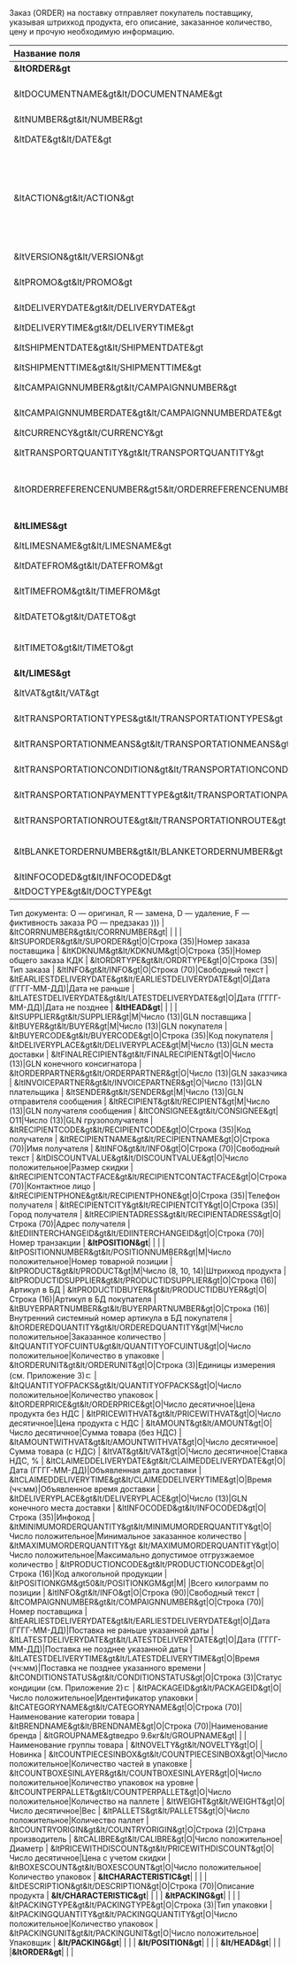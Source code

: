
Заказ (ORDER) на поставку отправляет покупатель поставщику, указывая штрихкод продукта, его описание, заказанное количество, цену и прочую необходимую информацию.

|**Название поля**|**Тип**|**Формат**|**Описание**
| :--- | :--- | :--- | :--- 
|**&ltORDER&gt**| | |
|     &ltDOCUMENTNAME&gt&lt/DOCUMENTNAME&gt|М|Число положительное|Название документа (220 —заказ)
|     &ltNUMBER&gt&lt/NUMBER&gt|М|Строка (50)|Номер заказа
|     &ltDATE&gt&lt/DATE&gt|М|Дата (ГГГГ-ММ-ДД)|Дата документа
|     &ltACTION&gt&lt/ACTION&gt|О|«4», «5», «27», «29»|4 — поставка изменена, 5 — замена документа, 29 — поставка принята, 27 — поставка не принята
|     &ltVERSION&gt&lt/VERSION&gt|O|Число положительное|Версия заказа
|     &ltPROMO&gt&lt/PROMO&gt|O|«0», «1»|Акция: 0 — нет, 1 — есть
|     &ltDELIVERYDATE&gt&lt/DELIVERYDATE&gt|М|Дата (ГГГГ-ММ-ДД)|Дата поставки
|     &ltDELIVERYTIME&gt&lt/DELIVERYTIME&gt|O|Время (чч:мм)|Время поставки
|     &ltSHIPMENTDATE&gt&lt/SHIPMENTDATE&gt|O|Дата (ГГГГ-ММ-ДД)|Дата отгрузки6
|     &ltSHIPMENTTIME&gt&lt/SHIPMENTTIME&gt|O|Время (чч:мм)|Время отгрузки
|     &ltCAMPAIGNNUMBER&gt&lt/CAMPAIGNNUMBER&gt|O|Строка (70)|Номер договора на поставку
|     &ltCAMPAIGNNUMBERDATE&gt&lt/CAMPAIGNNUMBERDATE&gt|O|Дата (ГГГГ-ММ-ДД)|Дата договора
|     &ltCURRENCY&gt&lt/CURRENCY&gt|O|Строка (3)|Код валюты
|     &ltTRANSPORTQUANTITY&gt&lt/TRANSPORTQUANTITY&gt|O|Число положительное|Количество машин
|     &ltORDERREFERENCENUMBER&gt5&lt/ORDERREFERENCENUMBER&gt| |Строка (16)|Уникальный номер заказа для отслеживания
|     **&ltLIMES&gt**| | |Детали транспорта
|          &ltLIMESNAME&gt&lt/LIMESNAME&gt|O|Строка (70)|Название рампы
|          &ltDATEFROM&gt&lt/DATEFROM&gt|O|Дата (ГГГГ-ММ-ДД)|Дата прибытия транспорта
|          &ltTIMEFROM&gt&lt/TIMEFROM&gt|O|Время (чч:мм)|Время прибытия транспорта
|          &ltDATETO&gt&lt/DATETO&gt|O|Дата (ГГГГ-ММ-ДД)|Дата окончания отгрузки
|          &ltTIMETO&gt&lt/TIMETO&gt|O|Время (чч:мм)|Время окончания отгрузки
|     **&lt/LIMES&gt**| | |
|     &ltVAT&gt&lt/VAT&gt|O|Число положительное|Ставка НДС, %
|     &ltTRANSPORTATIONTYPES&gt&lt/TRANSPORTATIONTYPES&gt|O|Строка (35)|Вид транспортировки
|     &ltTRANSPORTATIONMEANS&gt&lt/TRANSPORTATIONMEANS&gt|O|Строка (70)|Транспортное средство
|     &ltTRANSPORTATIONCONDITION&gt&lt/TRANSPORTATIONCONDITION&gt|O|Строка (70)|Условия транспортировки
|     &ltTRANSPORTATIONPAYMENTTYPE&gt&lt/TRANSPORTATIONPAYMENTTYPE&gt|O|Строка (35)|Тип оплаты доставки
|     &ltTRANSPORTATIONROUTE&gt&lt/TRANSPORTATIONROUTE&gt|O|Строка (70)|Маршрут доставки
|     &ltBLANKETORDERNUMBER&gt&lt/BLANKETORDERNUMBER&gt|O|Строка (35)|Номер бланкового заказа
|     &ltINFOCODED&gt&lt/INFOCODED&gt|O|Строка (35)|Инфокод
|     &ltDOCTYPE&gt&lt/DOCTYPE&gt|O|Строка (1)|(((
Тип документа:
O — оригинал,
R — замена,
D — удаление,
F — фиктивность заказа
PO — предзаказ
)))
|     &ltCORRNUMBER&gt&lt/CORRNUMBER&gt| | |
|     &ltSUPORDER&gt&lt/SUPORDER&gt|O|Строка (35)|Номер заказа поставщика
|     &ltKDKNUM&gt&lt/KDKNUM&gt|O|Строка (35)|Номер общего заказа КДК
|     &ltORDRTYPE&gt&lt/ORDRTYPE&gt|O|Строка (35)|Тип заказа
|     &ltINFO&gt&lt/INFO&gt|O|Строка (70)|Свободный текст
|     &ltEARLIESTDELIVERYDATE&gt&lt/EARLIESTDELIVERYDATE&gt|O|Дата (ГГГГ-ММ-ДД)|Дата не раньше
|     &ltLATESTDELIVERYDATE&gt&lt/LATESTDELIVERYDATE&gt|O|Дата (ГГГГ-ММ-ДД)|Дата не позднее
|     **&ltHEAD&gt**| | |
|          &ltSUPPLIER&gt&lt/SUPPLIER&gt|M|Число (13)|GLN поставщика
|          &ltBUYER&gt&lt/BUYER&gt|M|Число (13)|GLN покупателя
|          &ltBUYERCODE&gt&lt/BUYERCODE&gt|O|Строка (35)|Код покупателя
|          &ltDELIVERYPLACE&gt&lt/DELIVERYPLACE&gt|M|Число (13)|GLN места доставки
|          &ltFINALRECIPIENT&gt&lt/FINALRECIPIENT&gt|O|Число (13)|GLN конечного консигнатора
|          &ltORDERPARTNER&gt&lt/ORDERPARTNER&gt|O|Число (13)|GLN заказчика
|          &ltINVOICEPARTNER&gt&lt/INVOICEPARTNER&gt|O|Число (13)|GLN плательщика
|          &ltSENDER&gt&lt/SENDER&gt|M|Число (13)|GLN отправителя сообщения
|          &ltRECIPIENT&gt&lt/RECIPIENT&gt|M|Число (13)|GLN получателя сообщения
|          &ltCONSIGNEE&gt&lt/CONSIGNEE&gt|О11|Число (13)|GLN грузополучателя
|          &ltRECIPIENTCODE&gt&lt/RECIPIENTCODE&gt|O|Строка (35)|Код получателя
|          &ltRECIPIENTNAME&gt&lt/RECIPIENTNAME&gt|O|Строка (70)|Имя получателя
|          &ltINFO&gt&lt/INFO&gt|O|Строка (70)|Свободный текст
|          &ltDISCOUNTVALUE&gt&lt/DISCOUNTVALUE&gt|O|Число положительное|Размер скидки
|          &ltRECIPIENTCONTACTFACE&gt&lt/RECIPIENTCONTACTFACE&gt|O|Строка (70)|Контактное лицо
|          &ltRECIPIENTPHONE&gt&lt/RECIPIENTPHONE&gt|O|Строка (35)|Телефон получателя
|          &ltRECIPIENTCITY&gt&lt/RECIPIENTCITY&gt|O|Строка (35)|Город получателя
|          &ltRECIPIENTADRESS&gt&lt/RECIPIENTADRESS&gt|O|Строка (70)|Адрес получателя
|          &ltEDIINTERCHANGEID&gt&lt/EDIINTERCHANGEID&gt|O|Строка (70)|Номер транзакции
|          **&ltPOSITION&gt**| | |
|               &ltPOSITIONNUMBER&gt&lt/POSITIONNUMBER&gt|М|Число положительное|Номер товарной позиции
|               &ltPRODUCT&gt&lt/PRODUCT&gt|M|Число (8, 10, 14)|Штрихкод продукта
|               &ltPRODUCTIDSUPPLIER&gt&lt/PRODUCTIDSUPPLIER&gt|O|Строка (16)|Артикул в БД
|               &ltPRODUCTIDBUYER&gt&lt/PRODUCTIDBUYER&gt|O|Строка (16)|Артикул в БД покупателя
|               &ltBUYERPARTNUMBER&gt&lt/BUYERPARTNUMBER&gt|О|Строка (16)|Внутренний системный номер артикула в БД покупателя
|               &ltORDEREDQUANTITY&gt&lt/ORDEREDQUANTITY&gt|M|Число положительное|Заказанное количество
|               &ltQUANTITYOFCUINTU&gt&lt/QUANTITYOFCUINTU&gt|О|Число положительное|Количество в упаковке
|               &ltORDERUNIT&gt&lt/ORDERUNIT&gt|О|Строка (3)|Единицы измерения (см. Приложение 3)ﾧ
|               &ltQUANTITYOFPACKS&gt&lt/QUANTITYOFPACKS&gt|О|Число положительное|Количество упаковок
|               &ltORDERPRICE&gt&lt/ORDERPRICE&gt|O|Число десятичное|Цена продукта без НДС
|               &ltPRICEWITHVAT&gt&lt/PRICEWITHVAT&gt|O|Число десятичное|Цена продукта с НДС
|               &ltAMOUNT&gt&lt/AMOUNT&gt|O|Число десятичное|Сумма товара (без НДС)
|               &ltAMOUNTWITHVAT&gt&lt/AMOUNTWITHVAT&gt|О|Число десятичное|Сумма товара (с НДС)
|               &ltVAT&gt&lt/VAT&gt|O|Число десятичное|Ставка НДС, %
|               &ltCLAIMEDDELIVERYDATE&gt&lt/CLAIMEDDELIVERYDATE&gt|O|Дата (ГГГГ-ММ-ДД)|Объявленная дата доставки
|               &ltCLAIMEDDELIVERYTIME&gt&lt/CLAIMEDDELIVERYTIME&gt|O|Время (чч:мм)|Объявленное время доставки
|               &ltDELIVERYPLACE&gt&lt/DELIVERYPLACE&gt|О|Число (13)|GLN конечного места доставки
|               &ltINFOCODED&gt&lt/INFOCODED&gt|O|Строка (35)|Инфокод
|               &ltMINIMUMORDERQUANTITY&gt&lt/MINIMUMORDERQUANTITY&gt|O|Число положительное|Минимальное заказанное количество
|               &ltMAXIMUMORDERQUANTITY&gt &lt/MAXIMUMORDERQUANTITY&gt|O|Число положительное|Максимально допустимое отгрузжаемое количество
|               &ltPRODUCTIONCODE&gt&lt/PRODUCTIONCODE&gt|О|Строка (16)|Код алкогольной продукции
|               &ltPOSITIONKGM&gt50&lt/POSITIONKGM&gt|М| |Всего килограмм по позиции
|               &ltINFO&gt&lt/INFO&gt|O|Строка (90)|Свободный текст
|               &ltCOMPAIGNNUMBER&gt&lt/COMPAIGNNUMBER&gt|O|Строка (70)|Номер поставщика
|               &ltEARLIESTDELIVERYDATE&gt&lt/EARLIESTDELIVERYDATE&gt|O|Дата (ГГГГ-ММ-ДД)|Поставка не раньше указанной даты
|               &ltLATESTDELIVERYDATE&gt&lt/LATESTDELIVERYDATE&gt|O|Дата (ГГГГ-ММ-ДД)|Поставка не позднее указанной даты
|               &ltLATESTDELIVERYTIME&gt&lt/LATESTDELIVERYTIME&gt|O|Время (чч:мм)|Поставка не позднее указанного времени
|               &ltCONDITIONSTATUS&gt&lt/CONDITIONSTATUS&gt|О|Строка (3)|Статус кондиции (см. Приложение 2)ﾧ
|               &ltPACKAGEID&gt&lt/PACKAGEID&gt|O|Число положительное|Идентификатор упаковки
|               &ltCATEGORYNAME&gt&lt/CATEGORYNAME&gt|O|Строка (70)|Наименование категории товара
|               &ltBRENDNAME&gt&lt/BRENDNAME&gt|O|Строка (70)|Наименование бренда
|               &ltGROUPNAME&gtведро 9.6кг&lt/GROUPNAME&gt| | |Наименование группы товара
|               &ltNOVELTY&gt&lt/NOVELTY&gt|O| |Новинка
|               &ltCOUNTPIECESINBOX&gt&lt/COUNTPIECESINBOX&gt|O|Число положительное|Количество частей в упаковке
|               &ltCOUNTBOXESINLAYER&gt&lt/COUNTBOXESINLAYER&gt|O|Число положительное|Количество упаковок на уровне
|               &ltCOUNTPERPALLET&gt&lt/COUNTPERPALLET&gt|O|Число положительное|Количество на паллете
|               &ltWEIGHT&gt&lt/WEIGHT&gt|O|Число десятичное|Вес
|               &ltPALLETS&gt&lt/PALLETS&gt|O|Число положительное|Количество паллет
|               &ltCOUNTRYORIGIN&gt&lt/COUNTRYORIGIN&gt|О|Строка (2)|Страна производитель
|               &ltCALIBRE&gt&lt/CALIBRE&gt|O|Число положительное|Диаметр
|               &ltPRICEWITHDISCOUNT&gt&lt/PRICEWITHDISCOUNT&gt|O|Число десятичное|Цена с учетом скидки
|               &ltBOXESCOUNT&gt&lt/BOXESCOUNT&gt|O|Число положительное|Количество упаковок
|               **&ltCHARACTERISTIC&gt**| | |
|                    &ltDESCRIPTION&gt&lt/DESCRIPTION&gt|О|Строка (70)|Описание продукта
|               **&lt/CHARACTERISTIC&gt**| | |
|               **&ltPACKING&gt**| | |
|                    &ltPACKINGTYPE&gt&lt/PACKINGTYPE&gt|O|Строка (3)|Тип упаковки
|                    &ltPACKINGQUANTITY&gt&lt/PACKINGQUANTITY&gt|O|Число положительное|Количество упаковок
|                    &ltPACKINGUNIT&gt&lt/PACKINGUNIT&gt|O|Число положительное|Упаковщик
|               **&lt/PACKING&gt**| | |
|          **&lt/POSITION&gt**| | |
|     **&lt/HEAD&gt**| | |
|**&ltORDER&gt**| | |

